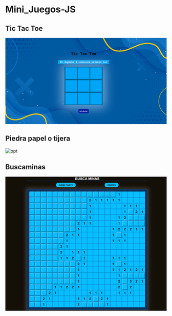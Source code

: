 # Mini_Juegos-JS

## Tic Tac Toe

![tictactoe](./img_prev/ttt.png)

## Piedra papel o tijera

![ppt](./img_prev/image.png)

## Buscaminas

![buscaminas](./img_prev/buscaminas.png)